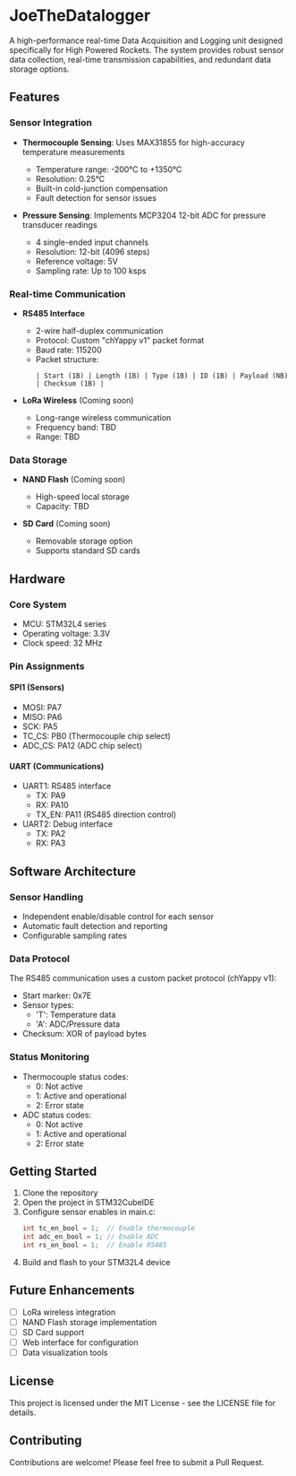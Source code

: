 # JoeTheDatalogger

A high-performance real-time Data Acquisition and Logging unit designed specifically for High Powered Rockets. The system provides robust sensor data collection, real-time transmission capabilities, and redundant data storage options.

## Features

### Sensor Integration
- **Thermocouple Sensing**: Uses MAX31855 for high-accuracy temperature measurements
  - Temperature range: -200°C to +1350°C
  - Resolution: 0.25°C
  - Built-in cold-junction compensation
  - Fault detection for sensor issues

- **Pressure Sensing**: Implements MCP3204 12-bit ADC for pressure transducer readings
  - 4 single-ended input channels
  - Resolution: 12-bit (4096 steps)
  - Reference voltage: 5V
  - Sampling rate: Up to 100 ksps

### Real-time Communication
- **RS485 Interface**
  - 2-wire half-duplex communication
  - Protocol: Custom "chYappy v1" packet format
  - Baud rate: 115200
  - Packet structure:
    ```
    | Start (1B) | Length (1B) | Type (1B) | ID (1B) | Payload (NB) | Checksum (1B) |
    ```

- **LoRa Wireless** (Coming soon)
  - Long-range wireless communication
  - Frequency band: TBD
  - Range: TBD

### Data Storage
- **NAND Flash** (Coming soon)
  - High-speed local storage
  - Capacity: TBD

- **SD Card** (Coming soon)
  - Removable storage option
  - Supports standard SD cards

## Hardware

### Core System
- MCU: STM32L4 series
- Operating voltage: 3.3V
- Clock speed: 32 MHz

### Pin Assignments

#### SPI1 (Sensors)
- MOSI: PA7
- MISO: PA6 
- SCK: PA5
- TC_CS: PB0 (Thermocouple chip select)
- ADC_CS: PA12 (ADC chip select)

#### UART (Communications)
- UART1: RS485 interface
  - TX: PA9
  - RX: PA10
  - TX_EN: PA11 (RS485 direction control)
- UART2: Debug interface
  - TX: PA2
  - RX: PA3

## Software Architecture

### Sensor Handling
- Independent enable/disable control for each sensor
- Automatic fault detection and reporting
- Configurable sampling rates

### Data Protocol
The RS485 communication uses a custom packet protocol (chYappy v1):
- Start marker: 0x7E
- Sensor types:
  - 'T': Temperature data
  - 'A': ADC/Pressure data
- Checksum: XOR of payload bytes

### Status Monitoring
- Thermocouple status codes:
  - 0: Not active
  - 1: Active and operational
  - 2: Error state
- ADC status codes:
  - 0: Not active
  - 1: Active and operational
  - 2: Error state

## Getting Started

1. Clone the repository
2. Open the project in STM32CubeIDE
3. Configure sensor enables in main.c:
   ```c
   int tc_en_bool = 1;  // Enable thermocouple
   int adc_en_bool = 1; // Enable ADC
   int rs_en_bool = 1;  // Enable RS485
   ```
4. Build and flash to your STM32L4 device

## Future Enhancements
- [ ] LoRa wireless integration
- [ ] NAND Flash storage implementation
- [ ] SD Card support
- [ ] Web interface for configuration
- [ ] Data visualization tools

## License
This project is licensed under the MIT License - see the LICENSE file for details.

## Contributing
Contributions are welcome! Please feel free to submit a Pull Request.
